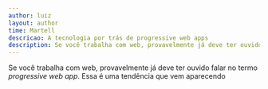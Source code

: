 ```yaml
---
author: luiz
layout: author
time: Martell
descricao: A tecnologia por trás de progressive web apps
description: Se você trabalha com web, provavelmente já deve ter ouvido falar no termo progressive web app. Essa é uma tendência que vem aparecendo muito forte, impulsionada principalmente pelo Google. O objetivo deste post vai ser explorar um pouco mais o lado técnico dessa tendência: como a tecnologia evoluiu para chegarmos nesse ponto, o que temos de ferramentas e o que ainda está por vir.
---
```


Se você trabalha com web, provavelmente já deve ter ouvido falar no termo *progressive web app*. Essa é uma tendência que vem aparecendo 